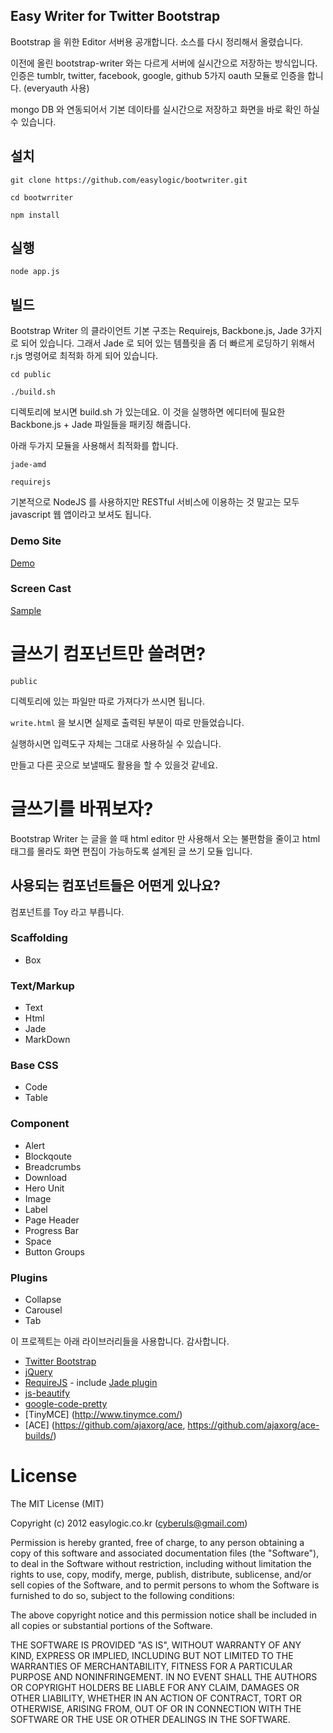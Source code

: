 ## Easy Writer for Twitter Bootstrap

Bootstrap 을 위한 Editor 서버용 공개합니다. 
소스를 다시 정리해서 올렸습니다. 

이전에 올린 bootstrap-writer 와는 다르게 서버에 실시간으로 저장하는 방식입니다. 
인증은 tumblr, twitter, facebook, google, github  5가지 oauth 모듈로 인증을 합니다. (everyauth 사용)

mongo DB 와 연동되어서 기본 데이타를 실시간으로 저장하고 화면을 바로 확인 하실 수 있습니다. 

## 설치

`git clone https://github.com/easylogic/bootwriter.git`

`cd bootwrriter`

`npm install`

## 실행 

`node app.js`

## 빌드

Bootstrap Writer 의 클라이언트 기본 구조는 Requirejs, Backbone.js, Jade 3가지로 되어 있습니다. 
그래서 Jade 로 되어 있는 템플릿을 좀 더 빠르게 로딩하기 위해서 r.js 명령어로 최적화 하게 되어 있습니다. 

`cd public` 

`./build.sh`

디렉토리에 보시면  build.sh 가 있는데요. 이 것을 실행하면  에디터에 필요한 Backbone.js + Jade 파일들을 패키징 해줍니다. 

아래 두가지 모듈을 사용해서 최적화를 합니다. 

`jade-amd `

`requirejs `

기본적으로 NodeJS 를 사용하지만 RESTful 서비스에 이용하는 것 말고는 모두 javascript 웹 앱이라고 보셔도 됩니다. 


### Demo Site 
[Demo](http://blog.easylogic.co.kr/)

### Screen Cast 
[Sample](http://blog.easylogic.co.kr/view/503cda88000000583e000006)


# 글쓰기 컴포넌트만 쓸려면? 

`public` 

디렉토리에 있는 파일만 따로 가져다가 쓰시면 됩니다. 

`write.html`  을 보시면 실제로 출력된 부분이 따로 만들었습니다. 

실행하시면 입력도구 자체는 그대로 사용하실 수 있습니다. 

만들고 다른 곳으로 보낼때도 활용을 할 수 있을것 같네요. 


# 글쓰기를 바꿔보자? 

Bootstrap Writer 는 글을 쓸 때  html editor 만 사용해서 오는 불편함을 줄이고 html 태그를 몰라도  화면 편집이 
가능하도록  설계된 글 쓰기 모듈 입니다. 

## 사용되는 컴포넌트들은 어떤게 있나요? 

컴포넌트를 Toy 라고 부릅니다. 

### Scaffolding

* Box 

### Text/Markup

* Text
* Html
* Jade
* MarkDown

### Base CSS
 
* Code
* Table

### Component

* Alert
* Blockqoute
* Breadcrumbs
* Download
* Hero Unit
* Image
* Label
* Page Header
* Progress Bar
* Space
* Button Groups 

### Plugins 

* Collapse
* Carousel
* Tab

이 프로젝트는 아래 라이브러리들을 사용합니다. 감사합니다. 

* [Twitter Bootstrap](http://twitter.github.com/bootstrap/)
* [jQuery](http://jquery.com/)
* [RequireJS](http://requirejs.org/) - include [Jade plugin](https://github.com/rocketlabsdev/require-jade)
* [js-beautify](http://jsbeautifier.org/)
* [google-code-pretty](https://code.google.com/p/google-code-prettify/)
* [TinyMCE] (http://www.tinymce.com/)
* [ACE] (https://github.com/ajaxorg/ace, https://github.com/ajaxorg/ace-builds/)
 



# License

The MIT License (MIT)

Copyright (c) 2012 easylogic.co.kr (cyberuls@gmail.com)

Permission is hereby granted, free of charge, to any person obtaining a copy of this software and associated documentation files (the "Software"), to deal in the Software without restriction, including without limitation the rights to use, copy, modify, merge, publish, distribute, sublicense, and/or sell copies of the Software, and to permit persons to whom the Software is furnished to do so, subject to the following conditions:

The above copyright notice and this permission notice shall be included in all copies or substantial portions of the Software.

THE SOFTWARE IS PROVIDED "AS IS", WITHOUT WARRANTY OF ANY KIND, EXPRESS OR IMPLIED, INCLUDING BUT NOT LIMITED TO THE WARRANTIES OF MERCHANTABILITY, FITNESS FOR A PARTICULAR PURPOSE AND NONINFRINGEMENT. IN NO EVENT SHALL THE AUTHORS OR COPYRIGHT HOLDERS BE LIABLE FOR ANY CLAIM, DAMAGES OR OTHER LIABILITY, WHETHER IN AN ACTION OF CONTRACT, TORT OR OTHERWISE, ARISING FROM, OUT OF OR IN CONNECTION WITH THE SOFTWARE OR THE USE OR OTHER DEALINGS IN THE SOFTWARE.
